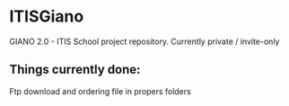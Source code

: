 # ITISGiano
GIANO 2.0 - ITIS School project repository. Currently private / invite-only

## Things currently done: 
Ftp download and ordering file in propers folders


